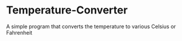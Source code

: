 # Temperature-Converter
A simple program that converts the temperature to various Celsius or Fahrenheit 
